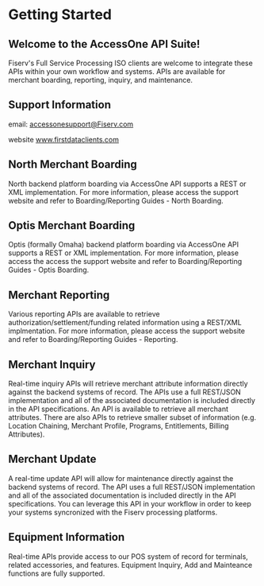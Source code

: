 # Getting Started

## Welcome to the AccessOne API Suite!
Fiserv's Full Service Processing ISO clients are welcome to integrate these APIs within your own workflow and systems.  APIs are available for merchant boarding, reporting, inquiry, and maintenance.

## Support Information
email: accessonesupport@Fiserv.com

website www.firstdataclients.com

## North Merchant Boarding
North backend platform boarding via AccessOne API supports a REST or XML implementation.  For more information, please access the support website and refer to Boarding/Reporting Guides - North Boarding.

## Optis Merchant Boarding
Optis (formally Omaha) backend platform boarding via AccessOne API supports a REST or XML implementation.  For more information, please access the access the support website and refer to Boarding/Reporting Guides - Optis Boarding.

## Merchant Reporting
Various reporting APIs are available to retrieve authorization/settlement/funding related information using a REST/XML implmentation.  For more information, please access the support website and refer to Boarding/Reporting Guides - Reporting.

## Merchant Inquiry
Real-time inquiry APIs will retrieve merchant attribute information directly against the backend systems of record.  The APIs use a full REST/JSON implementation and all of the associated documentation is included directly in the API specifications.  An API is available to retrieve all merchant attributes.  There are also APIs to retrieve smaller subset of information (e.g. Location Chaining, Merchant Profile, Programs, Entitlements, Billing Attributes).

## Merchant Update
A real-time update API will allow for maintenance directly against the backend systems of record.  The API uses a full REST/JSON implementation and all of the associated documentation is included directly in the API specifications.  You can leverage this API in your workflow in order to keep your systems syncronized with the Fiserv processing platforms.

## Equipment Information
Real-time APIs provide access to our POS system of record for terminals, related accessories, and features.  Equipment Inquiry, Add and Mainteance functions are fully supported.
